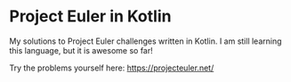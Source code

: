 # Project Euler in Kotlin
My solutions to Project Euler challenges written in Kotlin. I am still learning this language, but it is awesome so far!

Try the problems yourself here: 
https://projecteuler.net/